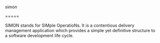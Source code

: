 simon

=====



SIMON stands for SIMple OperatioNs. It is a contentious delivery management application which provides a simple yet definitive structure to a software development life cycle.
